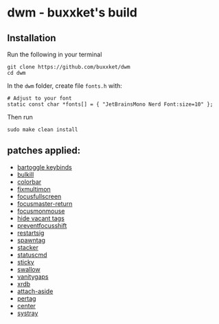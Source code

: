 # dwm - buxxket's build
## Installation

Run the following in your terminal

```
git clone https://github.com/buxxket/dwm
cd dwm
```

In the `dwm` folder, create file `fonts.h` with:

```
# Adjust to your font
static const char *fonts[] = { "JetBrainsMono Nerd Font:size=10" };
```

Then run 

```
sudo make clean install
```

## patches applied:
* [bartoggle keybinds](https://dwm.suckless.org/patches/bartoggle/)
* [bulkill](https://dwm.suckless.org/patches/bulkill/)
* [colorbar](https://dwm.suckless.org/patches/colorbar/)
* [fixmultimon](https://dwm.suckless.org/patches/fixmultimon/)
* [focusfullscreen](https://dwm.suckless.org/patches/focusfullscreen/)
* [focusmaster-return](https://dwm.suckless.org/patches/focusmaster/)
* [focusmonmouse](https://dwm.suckless.org/patches/focusmonmouse/)
* [hide vacant tags](https://dwm.suckless.org/patches/hide_vacant_tags/)
* [preventfocusshift](https://dwm.suckless.org/patches/preventfocusshift/)
* [restartsig](https://dwm.suckless.org/patches/restartsig/)
* [spawntag](https://dwm.suckless.org/patches/spawntag/)
* [stacker](https://dwm.suckless.org/patches/stacker/)
* [statuscmd](https://dwm.suckless.org/patches/statuscmd/)
* [sticky](https://dwm.suckless.org/patches/sticky/)
* [swallow](https://dwm.suckless.org/patches/swallow/)
* [vanitygaps](https://dwm.suckless.org/patches/vanitygaps/)
* [xrdb](https://dwm.suckless.org/patches/xrdb/)
* [attach-aside](https://dwm.suckless.org/patches/attachaside/)
* [pertag](https://dwm.suckless.org/patches/pertag/)
* [center](https://dwm.suckless.org/patches/center/)
* [systray](https://dwm.suckless.org/patches/systray/)
